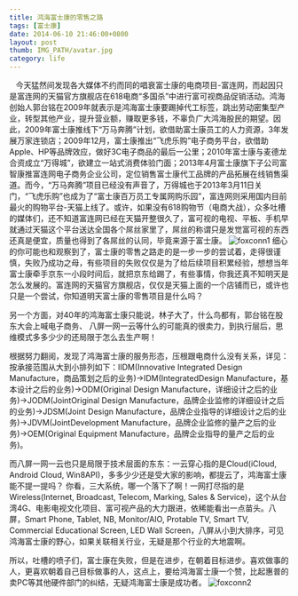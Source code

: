 ```yaml
---
title: 鸿海富士康的零售之路
tags: [富士康]
date: 2014-06-10 21:46:00+0800
layout: post
thumb: IMG_PATH/avatar.jpg
category: life
---
```


&nbsp; &nbsp;今天猛然间发现各大媒体不约而同的唱衰富士康的电商项目-富连网，而起因只是富连网的天猫官方旗舰店在618电商“多国杀”中进行富可视商品促销活动。鸿海创始人郭台铭在2009年就表示是鸿海富士康要踢掉代工标签，跳出劳动密集型产业，转型其他产业，提升营业额，赚取更多钱，不辜负广大鸿海股民的期望。因此，2009年富士康推线下“万马奔腾”计划，欲借助富士康员工的人力资源，3年发展万家连锁店；2009年12月，富士康推出“飞虎乐购”电子商务平台，欲借助Apple、HP等品牌效应，做好3C电子商品的最后一公里；2010年富士康与麦德龙合资成立“万得城”，欲建立一站式消费体验门面；2013年4月富士康旗下子公司富智康推富连网电子商务企业公司，定位销售富士康代工品牌的产品拓展在线销售渠道。而今，“万马奔腾”项目已经没有声音了，万得城也于2013年3月11日关门，“飞虎乐购”也成为了“富士康百万员工专属网购乐园”，富连网则采用国内目前最火的购物平台-天猫上线了。或许，如果没有618购物节（电商大战），众多吐槽的媒体们，还不知道富连网已经在天猫开整很久了，富可视的电视、平板、手机早就通过天猫这个平台送达全国各个屌丝家里了，屌丝的称谓只是发觉富可视的东西还真是便宜，质量也得到了各屌丝的认同，毕竟来源于富士康。
![foxconn1](https://ww4.sinaimg.cn/mw600/005PvELHgw1f4dilcfw84j30dw05kaao.jpg)
细心的你可能也和观察到了，富士康的零售之路走的是一步一步的尝试着，走得很谨慎，失败乃成功之母，有些项目的失败仅仅是为了给后续项目积累经验，想想当年富士康牵手京东一小段时间后，就把京东给踢了，有些事情，你我还真不知明天是怎么发展的。富连网的天猫官方旗舰店，仅仅是天猫上面的一个店铺而已，或许也只是一个尝试，你知道明天富士康的零售项目是什么吗？

另一个方面，对40年的鸿海富士康只能说，林子大了，什么鸟都有，郭台铭在股东大会上喊电子商务、 八屏一网一云等什么的可能真的很卖力，到执行层后，思维模式多多少少的还局限于怎么去生产啊！

根据努力翻阅，发现了鸿海富士康的服务形态，压根跟电商什么没有关系，详见：按承接范围从大到小排列如下：IIDM(Innovative Integrated Design Manufacture，商品策划之后的业务)→IDM(IntegratedDesign Manufacture，基本设计之后的业务)→ODM(Original Design Manufacture，详细设计之后的业务)→JODM(JointOriginal Design Manufacture，品牌企业监修的详细设计之后的业务)→JDSM(Joint Design Manufacture，品牌企业指导的详细设计之后的业务)→JDVM(JointDevelopment Manufacture，品牌企业监修的量产之后的业务)→OEM(Original Equipment Manufacture，品牌企业指导的量产之后的业务)。

而八屏一网一云也只是局限于技术层面的东东：一云穿心指的是Cloud(iCloud, Android Cloud, Win8API)，多多少少还是受大家的影响，都提云了，鸿海富士康能不提一提吗？ 你看，三大系统，哪一个落下了啊！一网打尽指的是Wireless(Internet, Broadcast, Telecom, Marking, Sales &amp; Service)，这个从台湾4G、电影电视文化项目、富可视产品的大力跟进，依稀能看出一点苗头。八屏，Smart Phone, Tablet, NB, Monitor/AIO, Protable TV, Smart TV, Commercial Educational Screen, LED Wall Screen，八屏从小到大排序，可见鸿海富士康的野心，如果关联相关行业，无疑是那个行业的大地震啊。

所以，吐槽的喷子们，富士康在失败，但是在进步，在朝着目标进步。喜欢做事的人，更喜欢朝着自己目标做事的人，这点上，要给鸿海富士康一个赞，比起惠普的卖PC等其他硬件部门的纠结，无疑鸿海富士康是成功者。
![foxconn2](https://ww3.sinaimg.cn/mw600/005PvELHgw1f4dild718sj31400qatb2.jpg)
